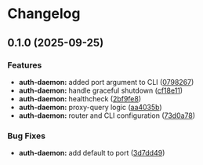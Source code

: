 # Changelog

## 0.1.0 (2025-09-25)


### Features

* **auth-daemon:** added port argument to CLI ([0798267](https://github.com/DiamondLightSource/workflows/commit/079826722895678cfa5ed94f9e97a475efe8099d))
* **auth-daemon:** handle graceful shutdown ([cf18e11](https://github.com/DiamondLightSource/workflows/commit/cf18e1134bdfeda06b02b9de42f16c61c568cad0))
* **auth-daemon:** healthcheck ([2bf9fe8](https://github.com/DiamondLightSource/workflows/commit/2bf9fe8db5f7586f1f3e6a2d7376c3b27478de1d))
* **auth-daemon:** proxy-query logic ([aa4035b](https://github.com/DiamondLightSource/workflows/commit/aa4035bc668383338bb2325737b9369fc09f8d8b))
* **auth-daemon:** router and CLI configuration ([73d0a78](https://github.com/DiamondLightSource/workflows/commit/73d0a78efbcea8f1054e5969f8c8a01341334a9b))


### Bug Fixes

* **auth-daemon:** add default to port ([3d7dd49](https://github.com/DiamondLightSource/workflows/commit/3d7dd49d8066b6d0bcf3fa663bc6dd95800bca9f))
